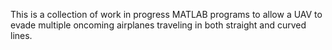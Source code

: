 This is a collection of work in progress MATLAB programs to allow a UAV to evade multiple oncoming airplanes traveling in both straight and curved lines.
